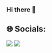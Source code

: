 ### Hi there 👋

## 🌐 Socials:
<a href="https://velog.io/@aszx4280" target="_blank"><img src="https://img.shields.io/badge/DevBlog-20C997?style=flat-square&logo=Velog&logoColor=FFFFFF"/></a>
<a href="mailto:aszx4280@gmail.com" target="_blank"><img src="https://img.shields.io/badge/Mail-EA4335?style=flat-square&logo=Gmail&logoColor=FFFFFF"/></a>

<!--
**CupRaccoon/CupRaccoon** is a ✨ _special_ ✨ repository because its `README.md` (this file) appears on your GitHub profile.

Here are some ideas to get you started:

- 🔭 I’m currently working on ...
- 🌱 I’m currently learning ...
- 👯 I’m looking to collaborate on ...
- 🤔 I’m looking for help with ...
- 💬 Ask me about ...
- 📫 How to reach me: ...
- 😄 Pronouns: ...
- ⚡ Fun fact: ...
-->
